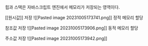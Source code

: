 힙과 스택은 자바스크립트 엔진에서 메모리가 저장되는 영역이다.

[[원시값]] 저장
![[Pasted image 20231005173741.png]]
정적 메모리 할당

참조값 저장
![[Pasted image 20231005173906.png]]
동적 메모리 할당

주소값 저장
![[Pasted image 20231005173942.png]]
